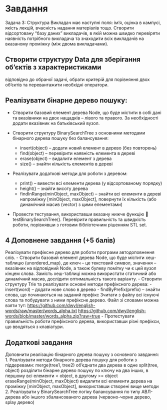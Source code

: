# Завдання

Задача 3:
Структура Викладач має наступні поля: ім’я, оцінка в кампусі, якість
лекцій, вчасність надання матеріалів тощо. Створити відсортовану “базу даних”
викладачів, в якій можна швидко перевіряти наявність потрібного викладача та
знаходити всіх викладачів на вказаному проміжку (між двома викладачами).

## Створити структуру Data для зберігання об’єктів з характеристиками
відповідно до обраної задачі, обрати критерій для порівняння двох об’єктів
та перевантажити необхідні оператори.

## Реалізувати бінарне дерево пошуку:
- 	Створити базовий елемент дерева Node, що буде містити в собі дані
	та вказівники на двох нащадків – лівого та правого. За необхідності
	додати вказівник на батьківський вузол.

-	Створити структуру BinarySearchTree з основними методами бінарного дерева пошуку без балансування:
	-	insert(object) – додати новий елемент в дерево (без повторень)
	-	find(object) – перевірити наявність елемента в дереві
	-	erase(object) – видалити елемент з дерева
	-	size() – знайти кількість елементів в дереві

-	Реалізувати додаткові методи для роботи з деревом:
	-	print() – вивести всі елементи дерева (у відсортованому порядку)
	-	height() – знайти висоту дерева
	-	findInRange(minObject, maxObject) – знайти всі елементи в дереві напроміжку [minObject, maxObject], повернути їх кількість (або динамічний масив (vector) з цими елементами)

- 	Провести тестування, використавши вказану нижче функцію
 	testBinarySearchTree(). Перевірити правильність та швидкість роботи,
	порівнявши з готовим бібліотечним рішенням STL set.

## 4 Доповнене завдання (+5 балів)
Реалізувати префіксне дерево для роботи програми автодоповнення слів.
	-	Створити базовий елемент дерева Node, що буде містити хеш-таблицю
		(unordered_map), де ключ – це текстовий символ, значення – вказівник на
		відповідний Node, а також булеву помітку чи є цей вузол кінцем слова.
		Замість хеш-таблиці можна використати статичний або динамічний масив,
		дослідити оптимальність такого варіанту.
	- 	Створити структуру Trie та реалізувати основні методи префіксного дерева:
		-	insert(word) – додати нове слово в дерево
		-	findByPrefix(prefix) – знайти слова, що починаються на заданий префікс
		Зчитати з файлу всі існуючі слова та побудувати з ними префіксне дерево.
		Файл зі словами можна взяти тут:
		https://github.com/dwyl/english-words/raw/master/words_alpha.txt
		https://github.com/dwyl/english-words/blob/master/words_alpha.zip?raw=true
	-	Протестувати правильність роботи префіксного дерева, використавши
		різні префікси, що вводяться з клавіатури.

## Додаткові завдання
Доповнити реалізацію бінарного дерева пошуку з основного завдання:
	1. Реалізувати методи бінарного дерева пошуку для роботи з піддеревами:
		merge(tree1, tree2) об’єднати два дерева в одне
		split(tree, object) розділити бінарне дерево пошуку по ключу на два
		інших, в першому всі елементи < object, в другому >= object
		eraseRange(minObject, maxObject) видалити всі елементи дерева на
		проміжку [minObject, maxObject], використавши створені вище методи
	2. Реалізувати у BinarySearchTree логіку балансування по типу АВЛ-дерева
		або іншого збалансованого дерева (червоно-чорне дерево, splay дерево)